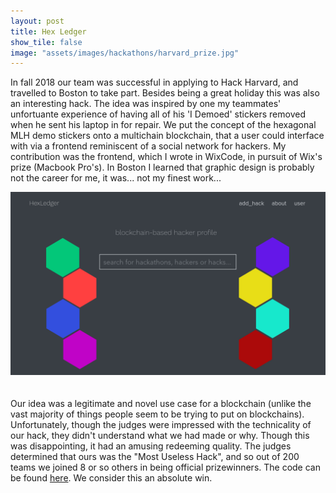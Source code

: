 ```yaml
---
layout: post
title: Hex Ledger
show_tile: false
image: "assets/images/hackathons/harvard_prize.jpg"
---
```

In fall 2018 our team was successful in applying to Hack Harvard, and travelled to Boston to take part. Besides being a great holiday this was also an interesting hack. The idea was inspired by one my teammates' unfortuante experience of having all of his 'I Demoed' stickers removed when he sent his laptop in for repair. We put the concept of the hexagonal MLH demo stickers onto a multichain blockchain, that a user could interface with via a frontend reminiscent of a social network for hackers. My contribution was the frontend, which I wrote in WixCode, in pursuit of Wix's prize (Macbook Pro's). In Boston I learned that graphic design is probably not the career for me, it was... not my finest work...

<section>
    <span class="image main"><img src="../assets/images/hackathons/hex_ledger_frontend.png" /></span>
</section>
<br><br>
Our idea was a legitimate and novel use case for a blockchain (unlike the vast majority of things people seem to be trying to put on blockchains). Unfortunately, though the judges were impressed with the technicality of our hack, they didn't understand what we had made or why. Though this was disappointing, it had an amusing redeeming quality. The judges determined that ours was the "Most Useless Hack", and so out of 200 teams we joined 8 or so others in being official prizewinners. The code can be found <a href="https://gitlab.com/teambrewlabs/cryptohexes">here</a>. We consider this an absolute win.